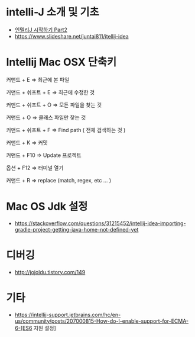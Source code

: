 # intelli-J 소개 및 기초
* [인텔리J 시작하기 Part2](https://beyondj2ee.wordpress.com/2013/06/15/%EC%9D%B8%ED%85%94%EB%A6%ACj-%EC%8B%9C%EC%9E%91%ED%95%98%EA%B8%B0-part2-getting-start-intellij-%EC%9E%90%EB%B0%94-%ED%94%84%EB%A1%9C%EC%A0%9D%ED%8A%B8%ED%8E%B8/)
* https://www.slideshare.net/juntai811/itellij-idea

# Intellij Mac OSX 단축키
커맨드 + E => 최근에 본 파일

커맨드 + 쉬프트 + E => 최근에 수정한 것

커맨드 + 쉬프트 + O => 모든 파일을 찾는 것

커맨드 + O => 클래스 파일만 찾는 것

커맨드 + 쉬프트 + F => Find path ( 전체 검색하는 것 )

커맨드 + K => 커밋

커맨드 + F10 => Update 프로젝트

옵션 + F12 => 터미널 열기

커맨드 + R => replace (match, regex, etc ... )

# Mac OS Jdk 설정
* https://stackoverflow.com/questions/31215452/intellij-idea-importing-gradle-project-getting-java-home-not-defined-yet

# 디버깅
* http://jojoldu.tistory.com/149

# 기타
* https://intellij-support.jetbrains.com/hc/en-us/community/posts/207000815-How-do-I-enable-support-for-ECMA-6-[ES6 지원 설정]
